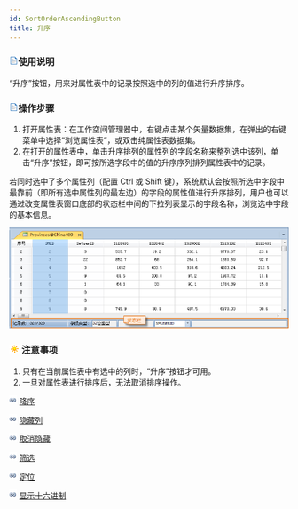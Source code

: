 ```yaml
---
id: SortOrderAscendingButton
title: 升序
---
```

### ![](../../img/read.gif)使用说明

“升序”按钮，用来对属性表中的记录按照选中的列的值进行升序排序。

### ![](../../img/read.gif)操作步骤

  1. 打开属性表：在工作空间管理器中，右键点击某个矢量数据集，在弹出的右键菜单中选择“浏览属性表”，或双击纯属性表数据集。
  2. 在打开的属性表中，单击升序排列的属性列的字段名称来整列选中该列，单击“升序”按钮，即可按所选字段中的值的升序序列排列属性表中的记录。

若同时选中了多个属性列（配置 Ctrl 或 Shift
键），系统默认会按照所选中字段中最靠前（即所有选中属性列的最左边）的字段的属性值进行升序排列，用户也可以通过改变属性表窗口底部的状态栏中间的下拉列表显示的字段名称，浏览选中字段的基本信息。

![](img/AscendingMultiple.png)  

### ![](../../img/note.png)注意事项

  1. 只有在当前属性表中有选中的列时，“升序”按钮才可用。
  2. 一旦对属性表进行排序后，无法取消排序操作。

![](../../img/smalltitle.png) [降序](SortOrderDescendingButton.htm)

![](../../img/smalltitle.png) [隐藏列](HideButton.htm)

![](../../img/smalltitle.png) [取消隐藏](CancelHideButton.htm)

![](../../img/smalltitle.png) [筛选](FilterButton.htm)

![](../../img/smalltitle.png) [定位](GoToButton.htm)

![](../../img/smalltitle.png) [显示十六进制](DisplayHexadecimal.htm)



